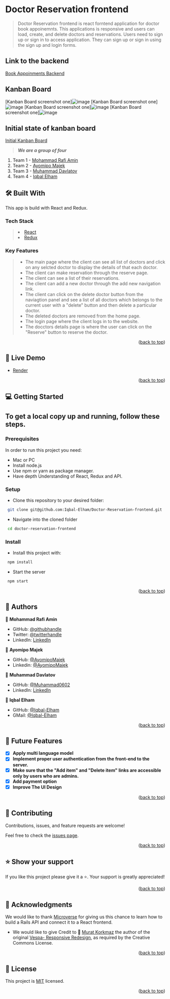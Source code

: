 # Doctor Reservation frontend

> Doctor Reservation frontend is react forntend application for doctor book appoinemnts. This applications is responsive and users can load, create, and delete doctors and reservations. Users need to sign up or sign in to access application. They can sign up or sign in using the sign up and login forms.

## Link to the backend

[Book Appoinments Backend](https://github.com/Iqbal-Elham/Doctor-Reservation-backend)

## Kanban Board
[Kanban Board screenshot one]![image](https://github.com/Iqbal-Elham/Doctor-Reservation-backend/assets/113791476/4e688e40-5dbc-4109-81b6-b4a6b4a07239)
[Kanban Board screenshot one]![image](https://github.com/Iqbal-Elham/Doctor-Reservation-backend/assets/113791476/228ec636-3d4f-4850-a014-28bc5fcac0db)
[Kanban Board screenshot one]![image](https://github.com/Iqbal-Elham/Doctor-Reservation-backend/assets/113791476/81af277c-5b9c-487c-8847-77d651452131)
[Kanban Board screenshot one]![image](https://github.com/Iqbal-Elham/Doctor-Reservation-backend/assets/113791476/b93fa94e-3ee2-4141-bb23-d69c0a6f0da7)

## Initial state of kanban board
[Initial Kanban Board](https://github.com/users/Iqbal-Elham/projects/4)

> ***We are a group of four***
1. Team 1 - [Mohammad Rafi Amin](https://github.com/mrkamin)
2. Team 2 - [Ayomipo Majek](https://github.com/AyomipoMajek)
3. Team 3 - [Muhammad Davlatov](https://github.com/Muhammad0602)
4. Team 4 - [Iqbal Elham](https://github.com/Iqbal-Elham/Iqbal-Elham)


## 🛠 Built With <a name="built-with"></a>

This app is build with React and Redux.

### Tech Stack <a name="tech-stack"></a>

> <li><a href="https://reactjs.org/">React</a></li>
> <li><a href="https://redux.js.org/">Redux</a></li>

<!-- Features -->

### Key Features <a name="key-features"></a>

> - The main page where the client can see all list of doctors and click on any selcted doctor to display the details of that each doctor.
> - The client can make reservation through the reserve page.
> - The client can see a list of their reservations.
> - The client can add a new doctor through the add new navigation link.
> - The client can click on the delete doctor button from the naviagtion panel and see a list of all doctors which belongs to the current user with a "delete" button and then delete a particular doctor.
> - The deleted doctors are removed from the home page.
> - The login page where the client logs in to the website.
> - The docctors details page is where the user can click on the "Reserve" button to reserve the doctor.

<p align="right">(<a href="#readme-top">back to top</a>)</p>

<!-- LIVE DEMO -->

## 🚀 Live Demo <a name="live-demo"></a>

- [Render](*https://*)

<p align="right">(<a href="#readme-top">back to top</a>)</p>

<!-- GETTING STARTED -->

## 💻 Getting Started <a name="getting-started"></a>

## To get a local copy up and running, follow these steps.

### Prerequisites

In order to run this project you need:

- Mac or PC
- Install node.js
- Use npm or yarn as package manager.
- Have depth Understanding of React, Redux and API.

### Setup

- Clone this repository to your desired folder:

```sh
 git clone git@github.com:Iqbal-Elham/Doctor-Reservation-frontend.git
```

- Navigate into the cloned folder

```sh
 cd doctor-reservation-frontend

```

### Install

- Install this project with:

```sh
 npm install
```

- Start the server

```sh
 npm start
```

<p align="right">(<a href="#readme-top">back to top</a>)</p>

<!-- AUTHORS -->

## 👥 Authors <a name="authors"></a>

👤 **Mohammad Rafi Amin**

- GitHub: [@githubhandle](https://github.com/mrkamin)
- Twitter: [@twitterhandle](https://twitter.com/Mohamma63974237)
- LinkedIn: [LinkedIn](https://www.linkedin.com/in/mohammad-rafi-amin-63b4319b/)

👤 **Ayomipo Majek**

- GitHub: [@AyomipoMajek](https://github.com/AyomipoMajek)
- Linkedin: [@AyomipoMajek](https://www.linkedin.com/in/ayomipomajek/)

👤 **Muhammad Davlatov**

- GitHub: [@Muhammad0602](https://github.com/Muhammad0602)
- LinkedIn: [LinkedIn](https://www.linkedin.com/in/muhammad-davlatov-6a8536254/)
  
👤 **Iqbal Elham**

- GitHub: [@Iqbal-Elham](https://github.com/Iqbal-Elham/Iqbal-Elham)
- GMail: [@Iqbal-Elham](mailto:iqbal.elham7@gmail.com)

<p align="right">(<a href="#readme-top">back to top</a>)</p>

<!-- FUTURE FEATURES -->

## 🔭 Future Features <a name="future-features"></a>

- [x] **Apply multi language model**
- [x] **Implement proper user authentication from the front-end to the server.**
- [x] **Make sure that the "Add item" and "Delete item" links are accessible only by users who are admins.**
- [x] **Add payment option**
- [x] **Improve The UI Design**

<p align="right">(<a href="#readme-top">back to top</a>)</p>

<!-- CONTRIBUTING -->

## 🤝 Contributing <a name="contributing"></a>

Contributions, issues, and feature requests are welcome!

Feel free to check the [issues page](https://github.com/Iqbal-Elham/Doctor-Reservation-frontend/issues).

<p align="right">(<a href="#readme-top">back to top</a>)</p>

<!-- SUPPORT -->

## ⭐️ Show your support <a name="support"></a>

If you like this project please give it a ⭐️. Your support is greatly appreciated!

<p align="right">(<a href="#readme-top">back to top</a>)</p>

<!-- ACKNOWLEDGEMENTS -->

## 🙏 Acknowledgments <a name="acknowledgements"></a>

We would like to thank [Microverse](https://www.microverse.org/) for giving us this chance to learn how to build a Rails API and connect it to a React frontend.

- We would like to give Credit to 🙏 [Murat Korkmaz](https://www.behance.net/muratk) the author of the original [Vespa- Responsive Redesign](https://www.behance.net/gallery/26425031/Vespa-Responsive-Redesign), as required by the Creative Commons License.

<p align="right">(<a href="#readme-top">back to top</a>)</p>

<!-- LICENSE -->

## 📝 License <a name="license"></a>

This project is [MIT](./LICENSE) licensed.

<p align="right">(<a href="#readme-top">back to top</a>)</p>